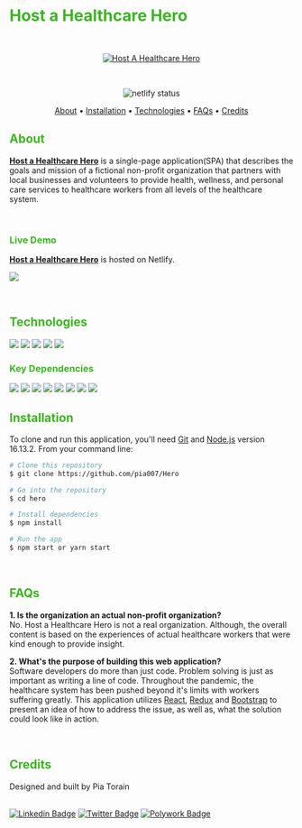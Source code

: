 
<h1 style="color: #3CB521"> Host a Healthcare Hero </h1>

<br/>

<p align="center">
  <a href="https://github.com/Pia007/Hero/"><img src="https://user-images.githubusercontent.com/66088725/158651639-9d7710be-caf3-44eb-b237-b9ca33e0c09e.png" alt="Host A Healthcare Hero"></a>
</p>

<br/>

<p align="center">
    <img src="https://img.shields.io/netlify/95d95814-5c95-444a-8558-0f9258bb6626?style=plastic&logo=netlify" alt="netlify status" >
</p>

<p align="center">
  <a href="#about">About</a> •
  <a href="#installation">Installation</a> •
  <a href="#technologies">Technologies</a> •
  <a href="#features">FAQs</a> •
  <a href="#credits">Credits</a> 
  <!-- <a href="#license">License</a> -->
</p>

<h2 style="color: #3CB521"> About </h2>

[**Host a Healthcare Hero**](https://hostahealtcarehero.netlify.app/) is a single-page application(SPA) that describes the goals and mission of a fictional non-profit organization that partners with local businesses and volunteers to provide health, wellness, and personal care services to healthcare workers from all levels of the healthcare system. 

<br />

<h3 style="color: #3CB521"> Live Demo </h3>

[**Host a Healthcare Hero**](https://hostahealtcarehero.netlify.app/) is hosted on Netlify.
<br />


<a href="https://github.com/Pia007/Hero/"><img src="https://user-images.githubusercontent.com/66088725/158652396-e07b0846-e84b-4ea0-9768-ef3bce7326a0.png" >
</a>
<br />


<br />


<h2 style="color: #3CB521">Technologies </h2>

<a href="https://reactjs.org/" target="_blank" alt="react documentation"><img src="https://img.shields.io/badge/-React-61DBFB?style=plastic&labelColor=black&logo=react&logoColor=61DBFB"/></a>
<a href="https://react-redux.js.org/" target="_blank" alt="react redux documentation"><img src="https://img.shields.io/badge/-Redux-764ABC?style=plastic&labelColor=black&logo=redux&logoColor=764ABC"/></a>
<a href="https://getbootstrap.com/" target="_blank" alt="bootstrap documentation"><img src="https://img.shields.io/badge/-Bootstrap-553C7B?style=plastic&labelColor=black&logo=bootstrap&logoColor=553C7B" /></a>
<a href="https://yarnpkg.com/" target="_blank" alt="yarn documentation"><img src="https://img.shields.io/badge/-Yarn-117CAD?style=plastic&labelColor=black&logo=yarn&logoColor=117CAD" /></a>
<a href="https://code.visualstudio.com/" target="_blank" alt="visual stydio code documentation"><img src="https://img.shields.io/badge/-Visual_Studio-337AB7?style=plastic&labelColor=black&logo=visualstudio&logoColor=337AB7" /></a>


<h3 style="color: #3CB521">Key Dependencies</h3>
<a href="https://github.com/remix-run/react-router#readme" target="_blank" alt="react router dom documentation">
<img src="https://img.shields.io/badge/-React_Router_Dom-285d95?style=plastic" /></a>
<a href="https://github.com/staylor/react-helmet-async#readme" target="_blank" alt="helmet documentation">
<img src="https://img.shields.io/badge/-React_Helmet_Async-285d95?style=plastic" /></a>
<a href="http://reactcommunity.org/react-transition-group/" target="_blank" alt="react transition group documentation">
<img src="https://img.shields.io/badge/-React_Transition_Group-285d95?style=plastic" /></a>
<a href="https://github.com/chrisjcodes/react-animation-components" target="_blank" alt="react animation components documentation">
<img src="https://img.shields.io/badge/-React_Animation Components-285d95?style=plastic" /></a>
<a href="https://www.react-reveal.com/" target="_blank" alt="react reveal documentation"><img src="https://img.shields.io/badge/React Reveal-285d95?style=plastic" /></a>
<a href="https://fkhadra.github.io/react-toastify/introduction" target="_blank" alt="react toastify documentation">
<img src="https://img.shields.io/badge/-React_Toastify-285d95?style=plastic" /></a>
<a href="https://reactstrap.github.io/?path=/story/home-installation--page" target="_blank" alt="reactstrap documentation"><img src="https://img.shields.io/badge/-Reactstrap-285d95?style=plastic" /></a>
<a href="https://bootswatch.com/" target="_blank" alt="bootswatch documentation">
<img src="https://img.shields.io/badge/-Bootswatch-285d95?style=plastic" /></a>

<br />

<h2 style="color: #3CB521"> Installation</h2>

To clone and run this application, you'll need [Git](https://git-scm.com) and [Node.js](https://nodejs.org/en/download/) version 16.13.2. From your command line:

```bash
# Clone this repository
$ git clone https://github.com/pia007/Hero

# Go into the repository
$ cd hero

# Install dependencies
$ npm install 

# Run the app
$ npm start or yarn start
```
<br />
<h2 style="color: #3CB521">FAQs</h2>

**1. Is the organization an actual non-profit organization?** <br/>
No. Host a Healthcare Hero is not a real organization. Although, the overall content is based on the experiences of actual healthcare workers that were kind enough to provide insight.<br/>

**2. What's the purpose of building this web application?** <br/>
Software developers do more than just code. Problem solving is just as important as writing a line of code. Throughout the pandemic, the healthcare system has been pushed beyond it's limits with workers suffering greatly. This application utilizes [React](https://reactjs.org/), [Redux](https://react-react.js.org/) and [Bootstrap](https://getbootstrap.com/) to present an idea of how to address the issue, as well as, what the solution could look like in action.

<br />

<h2 style="color: #3CB521">Credits</h2>
Designed and built by Pia Torain 
<br />
<br />

[![Linkedin Badge](https://img.shields.io/badge/-Pia_Torain-0e76a8?style=plastic&labelColor=black&logo=linkedin&logoColor=0e76a8)](https://www.linkedin.com/in/pia-torain-dev/) [![Twitter Badge](https://img.shields.io/badge/-@FeenixRizn-1ca0f1?style=plastic&labelColor=black&logo=twitter&logoColor=1ca0f1&link=https://twitter.com/FeenixRizn)](https://twitter.com/FeenixRizn) [![Polywork Badge](https://img.shields.io/badge/-@FeenixRizn-e74c3c?style=plastic&labelColor=black&logo=polywork&logoColor=e74c3c)](https://www.polywork.com/feenixrizn)



